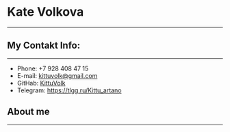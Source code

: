 # **Kate Volkova**
---

## **My Contakt Info:**
---

* Phone: +7 928 408 47 15
* E-mail: kittuvolk@gmail.com
* GitHab: [KittuVolk](https://github.com/KittuVolk)
* Telegram: https://tlgg.ru/Kittu_artano

## **About me**
---

